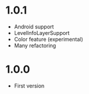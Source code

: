 # 1.0.1
- Android support
- LevelInfoLayerSupport
- Color feature (experimental)
- Many refactoring

# 1.0.0
- First version